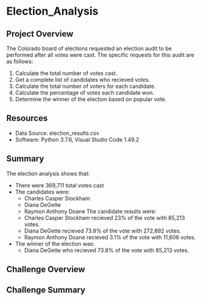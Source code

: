 # Election_Analysis

## Project Overview
The Colorado board of elections requested an election audit to be performed after all votes were cast. The specific requests for this audit are as follows:
  1. Calculate the total number of votes cast. 
  2. Get a complete list of candidates who recieved votes.
  3. Calculate the total number of voters for each candidate.
  4. Calculate the percentage of votes each candidate won.
  5. Determine the winner of the election based on popular vote.
  
## Resources

- Data Source: election_results.csv
- Software: Python 3.7.6, Visual Studio Code 1.49.2

## Summary

The election analysis shows that:

- There were 369,711 total votes cast
- The candidates were:
  - Charles Casper Stockham
  - Diana DeGette
  - Raymon Anthony Doane
The candidate results were:
  - Charles Casper Stockham recieved 23% of the vote with 85,213 votes.
  - Diana DeGette recieved 73.8% of the vote with 272,892 votes.
  - Raymon Anthony Doane recieved 3.1% of the vote with 11,606 votes.
- The winner of the election was:
  - Diana DeGette who recieved 73.8% of the vote with 85,213 votes.
  
## Challenge Overview

## Challenge Summary

